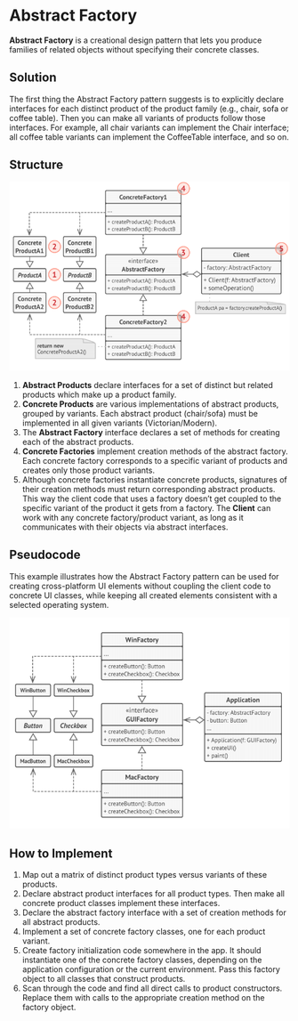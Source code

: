 # Abstract Factory
**Abstract Factory** is a creational design pattern that lets you produce families of related 
objects without specifying their concrete classes.

## Solution
The first thing the Abstract Factory pattern suggests is to explicitly declare interfaces for 
each distinct product of the product family (e.g., chair, sofa or coffee table). Then you can 
make all variants of products follow those interfaces. For example, all chair variants can 
implement the Chair interface; all coffee table variants can implement the CoffeeTable 
interface, and so on.

## Structure

![Abstract Factory Concrete design](abstract-factory-pattern.png)

1. **Abstract Products** declare interfaces for a set of distinct but related products which make up a product family.
2. **Concrete Products** are various implementations of abstract products, grouped by 
variants. Each abstract product (chair/sofa) must be implemented in all given variants 
(Victorian/Modern).
3. The **Abstract Factory** interface declares a set of methods for creating each of the abstract products.
4. **Concrete Factories** implement creation methods of the abstract factory. Each concrete 
factory corresponds to a specific variant of products and creates only those product variants.
5. Although concrete factories instantiate concrete products, signatures of their creation 
methods must return corresponding abstract products. This way the client code that uses a 
factory doesn’t get coupled to the specific variant of the product it gets from a factory. The 
**Client** can work with any concrete factory/product variant, as long as it communicates with 
their objects via abstract interfaces.

## Pseudocode
This example illustrates how the Abstract Factory pattern can be used for creating 
cross-platform UI elements without coupling the client code to concrete UI classes, while 
keeping all created elements consistent with a selected operating system.

![Abstract Factory Concrete design](abstract-factory.png)

## How to Implement
1. Map out a matrix of distinct product types versus variants of these products.
1. Declare abstract product interfaces for all product types. Then make all concrete product 
classes implement these interfaces.
1. Declare the abstract factory interface with a set of creation
methods for all abstract products.
1. Implement a set of concrete factory classes, one for each product variant.
1. Create factory initialization code somewhere in the app. It should instantiate one of the 
concrete factory classes, depending on the application configuration or the current 
environment. Pass this factory object to all classes that construct products.
1. Scan through the code and find all direct calls to product constructors. Replace them with 
calls to the appropriate creation method on the factory object.


